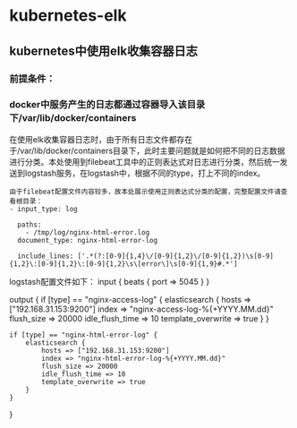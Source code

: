 # kubernetes-elk
## kubernetes中使用elk收集容器日志

### 前提条件：
### docker中服务产生的日志都通过容器导入该目录下/var/lib/docker/containers

在使用elk收集容器日志时，由于所有日志文件都存在于/var/lib/docker/containers目录下，此时主要问题就是如何把不同的日志数据进行分类。本处使用到filebeat工具中的正则表达式对日志进行分类，然后统一发送到logstash服务，在logstash中，根据不同的type，打上不同的index。

    由于filebeat配置文件内容较多，故本处展示使用正则表达式分类的配置，完整配置文件请查看根目录：
    - input_type: log
    
      paths:
        - /tmp/log/nginx-html-error.log
      document_type: nginx-html-error-log
    
      include_lines: ['.*(?:[0-9]{1,4}\/[0-9]{1,2}\/[0-9]{1,2})\s[0-9]{1,2}\:[0-9]{1,2}\:[0-9]{1,2}\s\[error\]\s[0-9]{1,9}#.*']



logstash配置文件如下：
input {
    beats {
        port => 5045
        }
}

output {
    if [type] == "nginx-access-log" {
        elasticsearch {
            hosts => ["192.168.31.153:9200"]
            index => "nginx-access-log-%{+YYYY.MM.dd}"
            flush_size => 20000
            idle_flush_time => 10
            template_overwrite => true
        }
    }

    if [type] == "nginx-html-error-log" {
        elasticsearch {
            hosts => ["192.168.31.153:9200"]
            index => "nginx-html-error-log-%{+YYYY.MM.dd}"
            flush_size => 20000
            idle_flush_time => 10
            template_overwrite => true
        }
    }
}
















